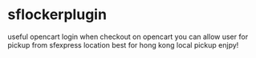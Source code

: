 # sflockerplugin
useful opencart login
when checkout on opencart you can allow user for pickup from sfexpress location
best for hong kong local pickup 
enjpy!
